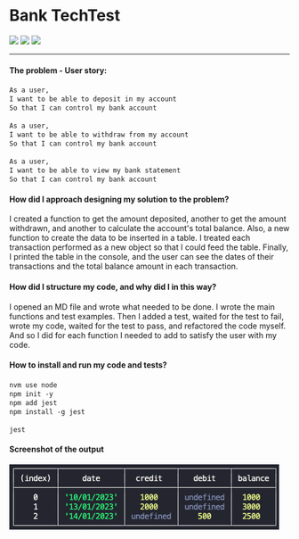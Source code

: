 # Bank TechTest

<img src="https://img.shields.io/badge/Jest-323330?style=for-the-badge&logo=Jest&logoColor=white"> <img src="https://img.shields.io/badge/JavaScript-F7DF1E?style=for-the-badge&logo=javascript&logoColor=black"> <img src="https://img.shields.io/badge/Node.js-43853D?style=for-the-badge&logo=node.js&logoColor=white">
***


#### The problem - User story:
```
As a user,
I want to be able to deposit in my account
So that I can control my bank account

As a user,
I want to be able to withdraw from my account
So that I can control my bank account

As a user, 
I want to be able to view my bank statement
So that I can control my bank account
```
#### How did I approach designing my solution to the problem?
I created a function to get the amount deposited, another to get the amount withdrawn, and another to calculate the account's total balance.
Also, a new function to create the data to be inserted in a table. I treated each transaction performed as a new object so that I could feed the table. Finally, I printed the table in the console, and the user can see the dates of their transactions and the total balance amount in each transaction.


#### How did I structure my code, and why did I in this way?
I opened an MD file and wrote what needed to be done. I wrote the main functions and test examples. Then I added a test, waited for the test to fail, wrote my code, waited for the test to pass, and refactored the code myself. And so I did for each function I needed to add to satisfy the user with my code. 


#### How to install and run my code and tests?
```
nvm use node
npm init -y
npm add jest
npm install -g jest

jest
```


#### Screenshot of the output
<img src="Output.png">
